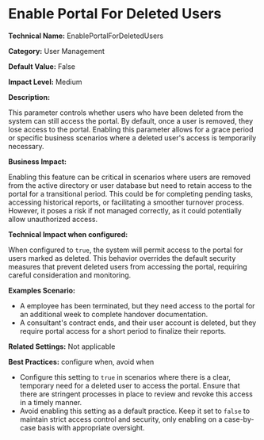 # Enable Portal For Deleted Users

**Technical Name:** EnablePortalForDeletedUsers

**Category:** User Management

**Default Value:** False

**Impact Level:** Medium

**Description:**

This parameter controls whether users who have been deleted from the system can still access the portal. By default, once a user is removed, they lose access to the portal. Enabling this parameter allows for a grace period or specific business scenarios where a deleted user's access is temporarily necessary.

**Business Impact:**

Enabling this feature can be critical in scenarios where users are removed from the active directory or user database but need to retain access to the portal for a transitional period. This could be for completing pending tasks, accessing historical reports, or facilitating a smoother turnover process. However, it poses a risk if not managed correctly, as it could potentially allow unauthorized access.

**Technical Impact when configured:**

When configured to `true`, the system will permit access to the portal for users marked as deleted. This behavior overrides the default security measures that prevent deleted users from accessing the portal, requiring careful consideration and monitoring.

**Examples Scenario:**

- A employee has been terminated, but they need access to the portal for an additional week to complete handover documentation.
- A consultant's contract ends, and their user account is deleted, but they require portal access for a short period to finalize their reports.

**Related Settings:** Not applicable

**Best Practices:** configure when, avoid when 

- Configure this setting to `true` in scenarios where there is a clear, temporary need for a deleted user to access the portal. Ensure that there are stringent processes in place to review and revoke this access in a timely manner.
- Avoid enabling this setting as a default practice. Keep it set to `false` to maintain strict access control and security, only enabling on a case-by-case basis with appropriate oversight.